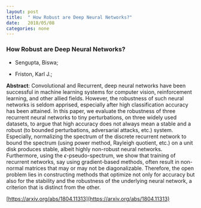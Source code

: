 ```yaml
---
layout: post
title:  " How Robust are Deep Neural Networks?"
date:   2018/05/08
categories: none
---
```




### How Robust are Deep Neural Networks?



* Sengupta, Biswa; 

* Friston, Karl J.; 





**Abstract**:  Convolutional and Recurrent, deep neural networks have been successful in machine learning systems for computer vision, reinforcement learning, and other allied fields. However, the robustness of such neural networks is seldom apprised, especially after high classification accuracy has been attained. In this paper, we evaluate the robustness of three recurrent neural networks to tiny perturbations, on three widely used datasets, to argue that high accuracy does not always mean a stable and a robust (to bounded perturbations, adversarial attacks, etc.) system. Especially, normalizing the spectrum of the discrete recurrent network to bound the spectrum (using power method, Rayleigh quotient, etc.) on a unit disk produces stable, albeit highly non-robust neural networks. Furthermore, using the $\epsilon$-pseudo-spectrum, we show that training of recurrent networks, say using gradient-based methods, often result in non-normal matrices that may or may not be diagonalizable. Therefore, the open problem lies in constructing methods that optimize not only for accuracy but also for the stability and the robustness of the underlying neural network, a criterion that is distinct from the other. 



 [https://arxiv.org/abs/1804.11313](https://arxiv.org/abs/1804.11313) 

